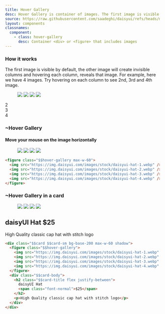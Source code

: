 ```yaml
---
title: Hover Gallery
desc: Hover Gallery is container of images. The first image is visible be default and when we hover it horizontally, other images show up. Hover Gallery is useful for product cards in ecommerce sites, portfoilios or in image galleries. Hover Gallery can include up to 10 images.
source: https://raw.githubusercontent.com/saadeghi/daisyui/refs/heads/master/packages/daisyui/src/components/hovergallery.css
layout: components
classnames:
  component:
    - class: hover-gallery
      desc: Container <div> or <figure> that includes images
---
```


<script>
  import Component from "$components/Component.svelte"
  import Translate from "$components/Translate.svelte"
</script>

### How it works

The first image is visible by default, the other image will create invisible columns and hovering each column, reveals that image. For example, here we have 4 images. Try hovering on each column to see 2nd, 3rd and 4th image.

<div class="flex justify-center not-prose">
  <div class="grid *:[grid-area:1/1] rounded-box overflow-hidden">
    <figure class="hover-gallery max-w-60">
      <img src="https://img.daisyui.com/images/stock/daisyui-hat-1.webp" />
      <img src="https://img.daisyui.com/images/stock/daisyui-hat-2.webp" />
      <img src="https://img.daisyui.com/images/stock/daisyui-hat-3.webp" />
      <img src="https://img.daisyui.com/images/stock/daisyui-hat-4.webp" />
    </figure>
    <div class="grid grid-cols-3 pointer-events-none font-mono *:to-black/10 *:via-transparent *:from-white/10 *:bg-linear-80 *:grid *:place-content-center text-white text-shadow-lg">
      <div>2</div>
      <div>3</div>
      <div>4</div>
    </div>

  </div>
</div>

### ~Hover Gallery

#### Move your mouse on the image horizontally

<figure class="hover-gallery max-w-60">
  <img src="https://img.daisyui.com/images/stock/daisyui-hat-1.webp" />
  <img src="https://img.daisyui.com/images/stock/daisyui-hat-2.webp" />
  <img src="https://img.daisyui.com/images/stock/daisyui-hat-3.webp" />
  <img src="https://img.daisyui.com/images/stock/daisyui-hat-4.webp" />
</figure>

```html
<figure class="$$hover-gallery max-w-60">
  <img src="https://img.daisyui.com/images/stock/daisyui-hat-1.webp" />
  <img src="https://img.daisyui.com/images/stock/daisyui-hat-2.webp" />
  <img src="https://img.daisyui.com/images/stock/daisyui-hat-3.webp" />
  <img src="https://img.daisyui.com/images/stock/daisyui-hat-4.webp" />
</figure>
```

### ~Hover Gallery in a card

<div class="card card-sm bg-base-200 max-w-60 shadow">
  <figure class="hover-gallery">
    <img src="https://img.daisyui.com/images/stock/daisyui-hat-1.webp" />
    <img src="https://img.daisyui.com/images/stock/daisyui-hat-2.webp" />
    <img src="https://img.daisyui.com/images/stock/daisyui-hat-3.webp" />
    <img src="https://img.daisyui.com/images/stock/daisyui-hat-4.webp" />
  </figure>
  <div class="card-body">
    <h2 class="card-title flex justify-between">
      daisyUI Hat
      <span class="font-normal">$25</span>
    </h2>
    <p>High Quality classic cap hat with stitch logo</p>
  </div>
</div>

```html
<div class="$$card $$card-sm bg-base-200 max-w-60 shadow">
  <figure class="$$hover-gallery">
    <img src="https://img.daisyui.com/images/stock/daisyui-hat-1.webp" />
    <img src="https://img.daisyui.com/images/stock/daisyui-hat-2.webp" />
    <img src="https://img.daisyui.com/images/stock/daisyui-hat-3.webp" />
    <img src="https://img.daisyui.com/images/stock/daisyui-hat-4.webp" />
  </figure>
  <div class="$$card-body">
    <h2 class="$$card-title flex justify-between">
      daisyUI Hat
      <span class="font-normal">$25</span>
    </h2>
    <p>High Quality classic cap hat with stitch logo</p>
  </div>
</div>
```
